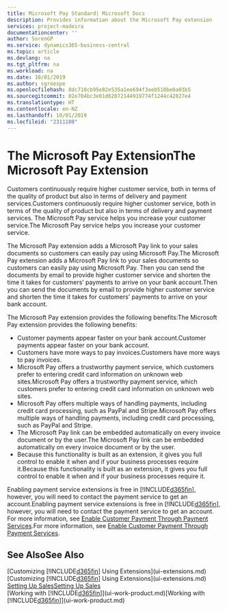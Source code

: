```yaml
---
title: Microsoft Pay Standard| Microsoft Docs
description: Provides information about the Microsoft Pay extension
services: project-madeira
documentationcenter: ''
author: SorenGP
ms.service: dynamics365-business-central
ms.topic: article
ms.devlang: na
ms.tgt_pltfrm: na
ms.workload: na
ms.date: 10/01/2019
ms.author: sgroespe
ms.openlocfilehash: 8dc710cb95e82e535a1ee694f3aeb510be0a03b5
ms.sourcegitcommit: 02e704bc3e01d62072144919774f1244c42827e4
ms.translationtype: HT
ms.contentlocale: en-NZ
ms.lasthandoff: 10/01/2019
ms.locfileid: "2311180"
---
```

# <a name="the-microsoft-pay-extension"></a><span data-ttu-id="6ee9c-103">The Microsoft Pay Extension</span><span class="sxs-lookup"><span data-stu-id="6ee9c-103">The Microsoft Pay Extension</span></span>
<span data-ttu-id="6ee9c-104">Customers continuously require higher customer service, both in terms of the quality of product but also in terms of delivery and payment services.</span><span class="sxs-lookup"><span data-stu-id="6ee9c-104">Customers continuously require higher customer service, both in terms of the quality of product but also in terms of delivery and payment services.</span></span> <span data-ttu-id="6ee9c-105">The Microsoft Pay service helps you increase your customer service.</span><span class="sxs-lookup"><span data-stu-id="6ee9c-105">The Microsoft Pay service helps you increase your customer service.</span></span>

<span data-ttu-id="6ee9c-106">The Microsoft Pay extension adds a Microsoft Pay link to your sales documents so customers can easily pay using Microsoft Pay.</span><span class="sxs-lookup"><span data-stu-id="6ee9c-106">The Microsoft Pay extension adds a Microsoft Pay link to your sales documents so customers can easily pay using Microsoft Pay.</span></span> <span data-ttu-id="6ee9c-107">Then you can send the documents by email to provide higher customer service and shorten the time it takes for customers’ payments to arrive on your bank account.</span><span class="sxs-lookup"><span data-stu-id="6ee9c-107">Then you can send the documents by email to provide higher customer service and shorten the time it takes for customers’ payments to arrive on your bank account.</span></span>

<span data-ttu-id="6ee9c-108">The Microsoft Pay extension provides the following benefits:</span><span class="sxs-lookup"><span data-stu-id="6ee9c-108">The Microsoft Pay extension provides the following benefits:</span></span>
- <span data-ttu-id="6ee9c-109">Customer payments appear faster on your bank account.</span><span class="sxs-lookup"><span data-stu-id="6ee9c-109">Customer payments appear faster on your bank account.</span></span>
- <span data-ttu-id="6ee9c-110">Customers have more ways to pay invoices.</span><span class="sxs-lookup"><span data-stu-id="6ee9c-110">Customers have more ways to pay invoices.</span></span>
- <span data-ttu-id="6ee9c-111">Microsoft Pay offers a trustworthy payment service, which customers prefer to entering credit card information on unknown web sites.</span><span class="sxs-lookup"><span data-stu-id="6ee9c-111">Microsoft Pay offers a trustworthy payment service, which customers prefer to entering credit card information on unknown web sites.</span></span>
- <span data-ttu-id="6ee9c-112">Microsoft Pay offers multiple ways of handling payments, including credit card processing, such as PayPal and Stripe.</span><span class="sxs-lookup"><span data-stu-id="6ee9c-112">Microsoft Pay offers multiple ways of handling payments, including credit card processing, such as PayPal and Stripe.</span></span>
- <span data-ttu-id="6ee9c-113">The Microsoft Pay link can be embedded automatically on every invoice document or by the user.</span><span class="sxs-lookup"><span data-stu-id="6ee9c-113">The Microsoft Pay link can be embedded automatically on every invoice document or by the user.</span></span>
- <span data-ttu-id="6ee9c-114">Because this functionality is built as an extension, it gives you full control to enable it when and if your business processes require it.</span><span class="sxs-lookup"><span data-stu-id="6ee9c-114">Because this functionality is built as an extension, it gives you full control to enable it when and if your business processes require it.</span></span>

<span data-ttu-id="6ee9c-115">Enabling payment service extensions is free in [!INCLUDE[d365fin](includes/d365fin_md.md)], however, you will need to contact the payment service to get an account.</span><span class="sxs-lookup"><span data-stu-id="6ee9c-115">Enabling payment service extensions is free in [!INCLUDE[d365fin](includes/d365fin_md.md)], however, you will need to contact the payment service to get an account.</span></span> <span data-ttu-id="6ee9c-116">For more information, see [Enable Customer Payment Through Payment Services](sales-how-enable-payment-service-extensions.md).</span><span class="sxs-lookup"><span data-stu-id="6ee9c-116">For more information, see [Enable Customer Payment Through Payment Services](sales-how-enable-payment-service-extensions.md).</span></span>

## <a name="see-also"></a><span data-ttu-id="6ee9c-117">See Also</span><span class="sxs-lookup"><span data-stu-id="6ee9c-117">See Also</span></span>
<span data-ttu-id="6ee9c-118">[Customizing [!INCLUDE[d365fin](includes/d365fin_md.md)] Using Extensions](ui-extensions.md)</span><span class="sxs-lookup"><span data-stu-id="6ee9c-118">[Customizing [!INCLUDE[d365fin](includes/d365fin_md.md)] Using Extensions](ui-extensions.md)</span></span>  
[<span data-ttu-id="6ee9c-119">Setting Up Sales</span><span class="sxs-lookup"><span data-stu-id="6ee9c-119">Setting Up Sales</span></span>](sales-setup-sales.md)  
<span data-ttu-id="6ee9c-120">[Working with [!INCLUDE[d365fin](includes/d365fin_md.md)]](ui-work-product.md)</span><span class="sxs-lookup"><span data-stu-id="6ee9c-120">[Working with [!INCLUDE[d365fin](includes/d365fin_md.md)]](ui-work-product.md)</span></span>
